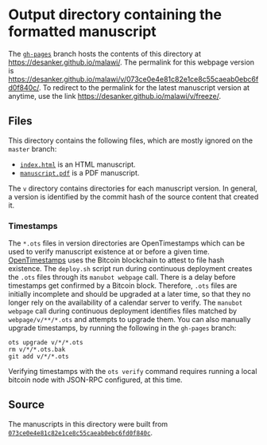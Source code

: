 # Output directory containing the formatted manuscript

The [`gh-pages`](https://github.com/desanker/malawi/tree/gh-pages) branch hosts the contents of this directory at <https://desanker.github.io/malawi/>.
The permalink for this webpage version is <https://desanker.github.io/malawi/v/073ce0e4e81c82e1ce8c55caeab0ebc6fd0f840c/>.
To redirect to the permalink for the latest manuscript version at anytime, use the link <https://desanker.github.io/malawi/v/freeze/>.

## Files

This directory contains the following files, which are mostly ignored on the `master` branch:

+ [`index.html`](index.html) is an HTML manuscript.
+ [`manuscript.pdf`](manuscript.pdf) is a PDF manuscript.

The `v` directory contains directories for each manuscript version.
In general, a version is identified by the commit hash of the source content that created it.

### Timestamps

The `*.ots` files in version directories are OpenTimestamps which can be used to verify manuscript existence at or before a given time.
[OpenTimestamps](https://opentimestamps.org/) uses the Bitcoin blockchain to attest to file hash existence.
The `deploy.sh` script run during continuous deployment creates the `.ots` files through its `manubot webpage` call.
There is a delay before timestamps get confirmed by a Bitcoin block.
Therefore, `.ots` files are initially incomplete and should be upgraded at a later time, so that they no longer rely on the availability of a calendar server to verify.
The `manubot webpage` call during continuous deployment identifies files matched by `webpage/v/**/*.ots` and attempts to upgrade them.
You can also manually upgrade timestamps, by running the following in the `gh-pages` branch:

```shell
ots upgrade v/*/*.ots
rm v/*/*.ots.bak
git add v/*/*.ots
```

Verifying timestamps with the `ots verify` command requires running a local bitcoin node with JSON-RPC configured, at this time.

## Source

The manuscripts in this directory were built from
[`073ce0e4e81c82e1ce8c55caeab0ebc6fd0f840c`](https://github.com/desanker/malawi/commit/073ce0e4e81c82e1ce8c55caeab0ebc6fd0f840c).
